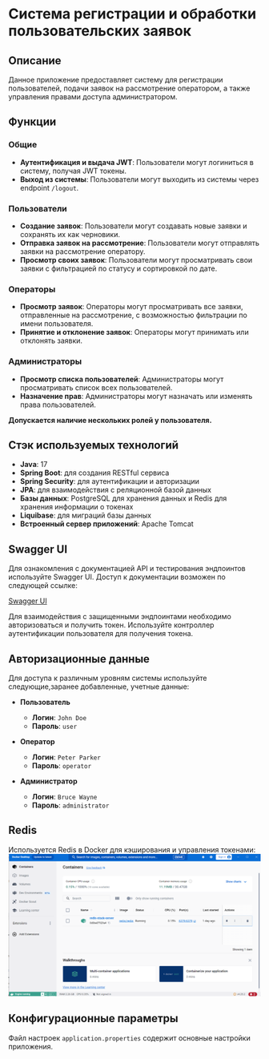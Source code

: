 # Система регистрации и обработки пользовательских заявок

## Описание
Данное приложение предоставляет систему для регистрации пользователей, подачи заявок на рассмотрение оператором, а также управления правами доступа администратором.

## Функции

### Общие
- **Аутентификация и выдача JWT**: Пользователи могут логиниться в систему, получая JWT токены.
- **Выход из системы**: Пользователи могут выходить из системы через endpoint `/logout`.

### Пользователи
- **Создание заявок**: Пользователи могут создавать новые заявки и сохранять их как черновики.
- **Отправка заявок на рассмотрение**: Пользователи могут отправлять заявки на рассмотрение оператору.
- **Просмотр своих заявок**: Пользователи могут просматривать свои заявки с фильтрацией по статусу и сортировкой по дате.

### Операторы
- **Просмотр заявок**: Операторы могут просматривать все заявки, отправленные на рассмотрение, с возможностью фильтрации по имени пользователя.
- **Принятие и отклонение заявок**: Операторы могут принимать или отклонять заявки.

### Администраторы
- **Просмотр списка пользователей**: Администраторы могут просматривать список всех пользователей.
- **Назначение прав**: Администраторы могут назначать или изменять права пользователей.

**Допускается наличие нескольких ролей у пользователя.**

## Стэк используемых технологий
- **Java**: 17
- **Spring Boot**: для создания RESTful сервиса
- **Spring Security**: для аутентификации и авторизации
- **JPA**: для взаимодействия с реляционной базой данных
- **Базы данных**: PostgreSQL для хранения данных и Redis для хранения информации о токенах
- **Liquibase**: для миграций базы данных
- **Встроенный сервер приложений**: Apache Tomcat

## Swagger UI

Для ознакомления с документацией API и тестирования эндпоинтов используйте Swagger UI. Доступ к документации возможен по следующей ссылке:

[Swagger UI](http://localhost:8080/swagger-ui/index.html)

Для взаимодействия с защищенными эндпоинтами необходимо авторизоваться и получить токен. Используйте контроллер аутентификации пользователя для получения токена.

## Авторизационные данные

Для доступа к различным уровням системы используйте следующие,заранее добавленные, учетные данные:

- **Пользователь**
    - **Логин**: `John Doe`
    - **Пароль**: `user`

- **Оператор**
    - **Логин**: `Peter Parker`
    - **Пароль**: `operator`

- **Администратор**
    - **Логин**: `Bruce Wayne`
    - **Пароль**: `administrator`

## Redis
Используется Redis в Docker для кэширования и управления токенами:
![Redis in Docker](Docker.png)

## Конфигурационные параметры
Файл настроек `application.properties` содержит основные настройки приложения.

